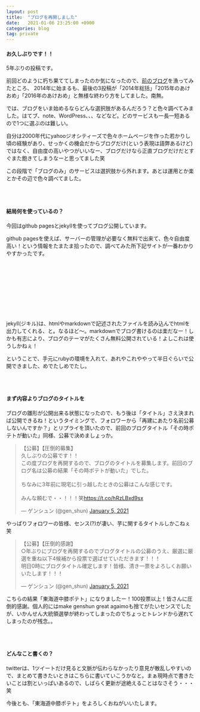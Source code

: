 ```yaml
---
layout: post
title:  "ブログを再開しました"
date:   2021-01-06 23:25:00 +0900
categories: blog
tag: private
---
```

#### お久しぶりです！！

5年ぶりの投稿です。

前回どのように朽ち果ててしまったのか気になったので、[前のブログ](http://genshun9.blog.fc2.com/)を漁ってみたところ、
2014年に始まるも、最後の3投稿が「2014年総括」「2015年のあけおめ」「2016年のあけおめ」と無様な終わり方をしてました。南無。

では、ブログをいま始めるならどんな選択肢があるんだろう？と色々調べてみました。はてブ、note、WordPress、、、などなど。どのサービスも一長一短あるので1つに選ぶのは難しい。

自分は2000年代にyahooジオシティーズで色々ホームページを作った若かりし頃の経験があり、せっかくの機会だからブログだけ(という表現は語弊あるけど)ではなく、自由度の高いやつがいいなー、ブログだけなら正直ブログだけだとすぐまた飽きてしまうなーと思ってました笑

この段階で「ブログのみ」のサービスは選択肢から外れます。あとは運用とか楽とかその辺で色々調べてました。

<br>
<br>

#### 結局何を使っているの？

今回はgithub pagesとjekyllを使ってブログ公開しています。

github pagesを使えば、サーバーの管理が必要なく無料で出来て、色々自由度高い！という情報をたまたま拾ったので、調べてみた所下記サイトが一番わかりやすかったです。


<div class="iframely-embed"><div class="iframely-responsive" style="height: 140px; padding-bottom: 0;"><a href="https://simple-it-life.com/2020/08/16/migrate-blog-to-github/" data-iframely-url="//cdn.iframe.ly/4AhgnwQ"></a></div></div><script async src="//cdn.iframe.ly/embed.js" charset="utf-8"></script>


jekyll(ジキル)は、htmlやmarkdownで記述されたファイルを読み込んでhtmlを出力してくれる、と。なるほど〜。markdownでブログ書けるのは楽だなー！しかも有志により、ブログのテーマがたくさん無料公開されている！よしこれは使うしかねぇ！

ということで、手元にrubyの環境を入れて、あれやこれややって半日ぐらいで公開できました、めでたしめでたし。

<br>
<br>

#### まず内容よりブログのタイトルを

ブログの雛形が公開出来る状態になったので、もう後は「タイトル」さえ決まれば公開できるね！というタイミングで、フォロワーから「再建にあたり名前公募しないんですか？」とリプライを頂いたので、前回のブログタイトル「その時ポテトが動いた」同様、公募で決めましょっか。


<blockquote class="twitter-tweet"><p lang="ja" dir="ltr">【公募】【圧倒的募集】<br>久しぶりの公募です！！<br>この度ブログを再開するので、ブログのタイトルを募集します。前回のブログ名は公募の結果「その時ポテトが動いた」でした。<br><br>ちなみに3年前に現宅に引っ越したときの公募はこんな感じです。<br><br>みんな頼むで・・！！！笑<a href="https://t.co/hRzLBxd9sx">https://t.co/hRzLBxd9sx</a></p>&mdash; ゲンシュン (@gen_shun) <a href="https://twitter.com/gen_shun/status/1346420330445688832?ref_src=twsrc%5Etfw">January 5, 2021</a></blockquote> <script async src="https://platform.twitter.com/widgets.js" charset="utf-8"></script>


やっぱりフォロワーの皆様、センス(?)が凄い、芋に関するタイトルしかこねぇ笑

<blockquote class="twitter-tweet"><p lang="ja" dir="ltr">【公募】【圧倒的感謝】<br>○年ぶりにブログを再開するのでブログタイトルの公募のうえ、厳選に厳選を重ね以下4候補から投票で選ばせていただきます！！！<br>明日0時にブログタイトル確定します！皆様、清き一票をよろしくお願いいたします！！！</p>&mdash; ゲンシュン (@gen_shun) <a href="https://twitter.com/gen_shun/status/1346472980361039872?ref_src=twsrc%5Etfw">January 5, 2021</a></blockquote> <script async src="https://platform.twitter.com/widgets.js" charset="utf-8"></script>


こちらの結果「東海道中膝ポテト」になりましたー！100投票以上！皆さんに圧倒的感謝。個人的にはmake genshun great agaimoも捨てがたいセンスでしたが、いかんせん大統領選挙が終わってしまったのでちょっとトレンドから遅れてしまったのが残念。。


<br>
<br>


#### どんなこと書くの？

twitterは、1ツイートだけ見ると文脈が伝わらなかったり意見が散乱しやすいので、まとめて書きたいときはこちらに書いていこうかなと。まぁ現時点で書きたいことは割といっぱいあるので、しばらく更新が途絶えることはなさそう・・・笑


今後とも、「東海道中膝ポテト」をよろしくおねがいいたします。